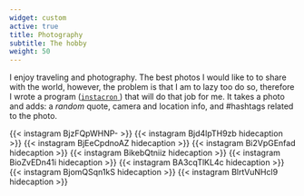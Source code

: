 ```yaml
---
widget: custom
active: true
title: Photography
subtitle: The hobby
weight: 50
---
```


I enjoy traveling and photography.
The best photos I would like to to share with the world, however, the problem is that I am to lazy too do so, therefore I wrote a program ([`instacron` <em class="fab fa-github fa-fw"> </em>](https://github.com/basnijholt/instacron)) that will do that job for me.
It takes a photo and adds: a _random_ quote, camera and location info, and #hashtags related to the photo.

{{< instagram BjzFQpWHNP- >}}
{{< instagram Bjd4lpTH9zb hidecaption >}}
{{< instagram BjEeCpdnoAZ hidecaption >}}
{{< instagram Bi2VpGEnfad hidecaption >}}
{{< instagram BikebQtniiz hidecaption >}}
{{< instagram BioZvEDn41i hidecaption >}}
{{< instagram BA3cqTlKL4c hidecaption >}}
{{< instagram BjomQSqn1kS hidecaption >}}
{{< instagram BlrtVuNHcl9 hidecaption >}}
